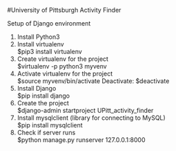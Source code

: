 #University of Pittsburgh Activity Finder

Setup of Django environment
1. Install Python3
2. Install virtualenv\
	$pip3 install virtualenv
3. Create virtualenv for the project\
	$virtualenv -p python3 myvenv
4. Activate virtualenv for the project\
	$source myvenv/bin/activate
	Deactivate: $deactivate
5. Install Django\
    $pip install django
6. Create the project\
	$django-admin startproject UPitt_activity_finder
7. Install mysqlclient (library for connecting to MySQL)\
	$pip install mysqlclient
8. Check if server runs\
    $python manage.py runserver 127.0.0.1:8000
